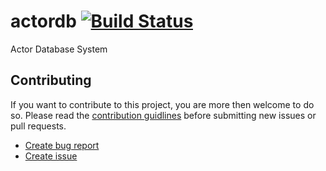 # actordb [![Build Status](https://travis-ci.com/CodeLionX/actordb.svg?branch=master)](https://travis-ci.com/CodeLionX/actordb)
Actor Database System


## Contributing
If you want to contribute to this project, you are more then welcome to do so.
Please read the [contribution guidlines](./CONTRIBUTING.md) before submitting new issues or pull requests.
  - [Create bug report](https://github.com/CodeLionX/actordb/issues/new?template=bug_report_template.md)
  - [Create issue](https://github.com/CodeLionX/actordb/issues/new?template=issue_template.md)
